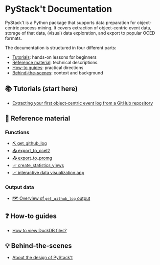 # PyStack't Documentation

PyStack't is a Python package that supports data preparation for object-centric process mining. It covers extraction of object-centric event data, storage of that data, (visual) data exploration, and export to popular OCED formats.

The documentation is structured in four different parts: 
-   [Tutorials](#-tutorials-start-here): hands-on lessons for beginners
-   [Reference material](#-reference-material): technical descriptions
-   [How-to guides](#-how-to-guides): practical directions
-   [Behind-the-scenes](#-behind-the-scenes): context and background

## 📚 Tutorials (start here)

-   [Extracting your first object-centric event log from a GitHub repository](content/tutorials/tutorial_extracting_OCED.md)

## 📖 Reference material
### Functions
-   [⛏️ get_github_log](content/reference/extract/get_github_log.md)
-   [📤 export_to_ocel2](content/reference/export/export_to_ocel2.md)
-   [📤 export_to_promg](content/reference/export/export_to_promg.md)
-   [📈 create_statistics_views](content/reference/exploration/create_statistics_views.md)
-   [📈 interactive data visualization app](content/reference/exploration/interactive_data_visualization_app.md)

### Output data
-   [🗺️ Overview of `get_github_log` output](content/reference/extract/get_github_log.md)

## ❓ How-to guides
-   [How to view DuckDB files?](content/howto/view_duckdb_files.md)

## 💡 Behind-the-scenes
-   [About the design of PyStack't](content/explained/pystackt_design.md)
